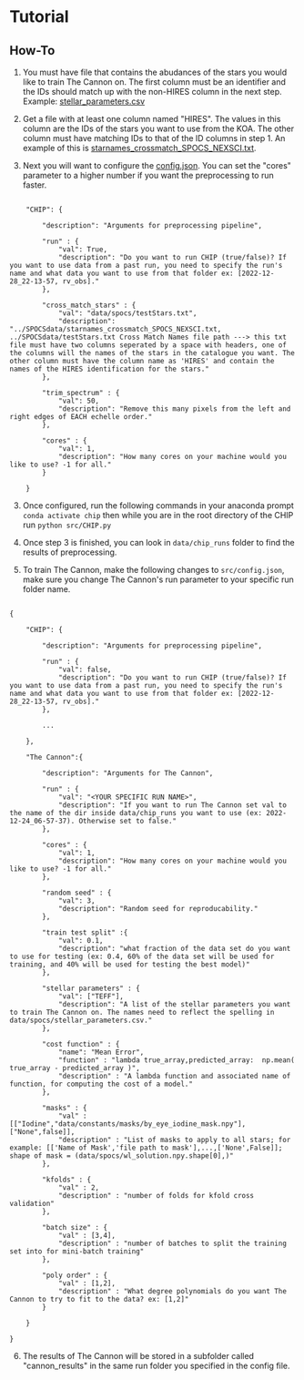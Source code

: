 # Tutorial 

## How-To

1. You must have file that contains the abudances of the stars you would like to train The Cannon on. The first column must be an identifier and the IDs should match up with the non-HIRES column in the next step. Example: [stellar_parameters.csv](https://github.com/jgussman/CHIP/blob/updated/data/spocs/stellar_parameters.csv)

1. Get a file with at least one column named "HIRES". The values in this column are the IDs of the stars you want to use from the KOA. The other column must have matching IDs to that of the ID columns in step 1. An example of this is [starnames_crossmatch_SPOCS_NEXSCI.txt](https://github.com/jgussman/CHIP/blob/updated/data/spocs/starnames_crossmatch_SPOCS_NEXSCI.txt). 

2. Next you will want to configure the [config.json](https://github.com/jgussman/CHIP/blob/updated/src/config.json). You can set the "cores" parameter to a higher number if you want the preprocessing to run faster.

```

    "CHIP": {

        "description": "Arguments for preprocessing pipeline",
    
        "run" : { 
            "val": True,
            "description": "Do you want to run CHIP (true/false)? If you want to use data from a past run, you need to specify the run's name and what data you want to use from that folder ex: [2022-12-28_22-13-57, rv_obs]."
        },
        
        "cross_match_stars" : {
            "val": "data/spocs/testStars.txt",
            "description": "../SPOCSdata/starnames_crossmatch_SPOCS_NEXSCI.txt, ../SPOCSdata/testStars.txt Cross Match Names file path ---> this txt file must have two columns seperated by a space with headers, one of the columns will the names of the stars in the catalogue you want. The other column must have the column name as 'HIRES' and contain the names of the HIRES identification for the stars."
        },

        "trim_spectrum" : {
            "val": 50,
            "description": "Remove this many pixels from the left and right edges of EACH echelle order."
        },

        "cores" : { 
            "val": 1,
            "description": "How many cores on your machine would you like to use? -1 for all."
        }

    }

```

3. Once configured, run the following commands in your anaconda prompt `conda activate chip` then while you are in the root directory of the CHIP run `python src/CHIP.py` 

4. Once step 3 is finished, you can look in `data/chip_runs` folder to find the results of preprocessing. 

5. To train The Cannon, make the following changes to `src/config.json`, make sure you change The Cannon's run parameter to your specific run folder name. 

```

{   
 
    "CHIP": {

        "description": "Arguments for preprocessing pipeline",
    
        "run" : { 
            "val": false,
            "description": "Do you want to run CHIP (true/false)? If you want to use data from a past run, you need to specify the run's name and what data you want to use from that folder ex: [2022-12-28_22-13-57, rv_obs]."
        },
        
        ...

    },

    "The Cannon":{
        
        "description": "Arguments for The Cannon",

        "run" : { 
            "val": "<YOUR SPECIFIC RUN NAME>",
            "description": "If you want to run The Cannon set val to the name of the dir inside data/chip_runs you want to use (ex: 2022-12-24_06-57-37). Otherwise set to false."
        },

        "cores" : { 
            "val": 1,
            "description": "How many cores on your machine would you like to use? -1 for all."
        },

        "random seed" : { 
            "val": 3,
            "description": "Random seed for reproducability."
        },

        "train test split" :{
            "val": 0.1,
            "description": "what fraction of the data set do you want to use for testing (ex: 0.4, 60% of the data set will be used for training, and 40% will be used for testing the best model)"
        },

        "stellar parameters" : {
            "val": ["TEFF"],
            "description": "A list of the stellar parameters you want to train The Cannon on. The names need to reflect the spelling in data/spocs/stellar_parameters.csv."
        },

        "cost function" : {
            "name": "Mean Error",
            "function" : "lambda true_array,predicted_array:  np.mean( true_array - predicted_array )",
            "description" : "A lambda function and associated name of function, for computing the cost of a model."
        },

        "masks" : {
            "val" : [["Iodine","data/constants/masks/by_eye_iodine_mask.npy"], ["None",false]],
            "description" : "List of masks to apply to all stars; for example: [['Name of Mask','file path to mask'],...,['None',False]]; shape of mask = (data/spocs/wl_solution.npy.shape[0],)"
        },
        
        "kfolds" : {
            "val" : 2,
            "description" : "number of folds for kfold cross validation"
        },

        "batch size" : {
            "val" : [3,4],
            "description" : "number of batches to split the training set into for mini-batch training"
        },

        "poly order" : {
            "val" : [1,2],
            "description" : "What degree polynomials do you want The Cannon to try to fit to the data? ex: [1,2]"
        }

    }

}

```

6. The results of The Cannon will be stored in a subfolder called "cannon_results" in the same run folder you specified in the config file.
